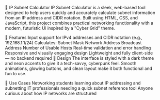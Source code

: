 📡 IP Subnet Calculator
IP Subnet Calculator is a sleek, web-based tool designed to help users quickly and accurately calculate subnet information from an IP address and CIDR notation. Built using HTML, CSS, and JavaScript, this project combines practical networking functionality with a modern, futuristic UI inspired by a "Cyber Grid" theme.

🔧 Features
Input support for IPv4 addresses and CIDR notation (e.g., 192.168.1.1/24)
Calculates:
Subnet Mask
Network Address
Broadcast Address
Number of Usable Hosts
Real-time validation and error handling
Responsive and visually engaging design
Lightweight and fully client-side — no backend required
🎨 Design
The interface is styled with a dark theme and neon accents to give it a tech-savvy, cyberpunk feel. Smooth animations, glowing buttons, and clean layout make it both functional and fun to use.

🚀 Use Cases
Networking students learning about IP addressing and subnetting
IT professionals needing a quick subnet reference tool
Anyone curious about how IP networks are structured
